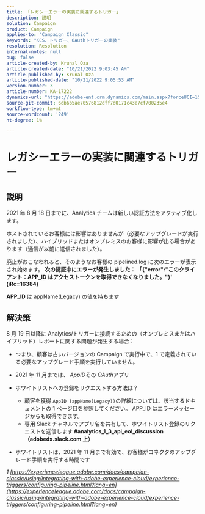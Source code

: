 ```yaml
---
title: 「レガシーエラーの実装に関連するトリガー」
description: 説明
solution: Campaign
product: Campaign
applies-to: "Campaign Classic"
keywords: "KCS、トリガー、OAuthトリガーの実装"
resolution: Resolution
internal-notes: null
bug: false
article-created-by: Krunal Oza
article-created-date: "10/21/2022 9:03:45 AM"
article-published-by: Krunal Oza
article-published-date: "10/21/2022 9:05:53 AM"
version-number: 3
article-number: KA-17222
dynamics-url: "https://adobe-ent.crm.dynamics.com/main.aspx?forceUCI=1&pagetype=entityrecord&etn=knowledgearticle&id=d63b333e-1f51-ed11-bba2-0022480867fb"
source-git-commit: 6db6b5ae70576812dff7d0171c43e7cf700235e4
workflow-type: tm+mt
source-wordcount: '249'
ht-degree: 1%

---
```


# レガシーエラーの実装に関連するトリガー

## 説明


2021 年 8 月 18 日までに、Analytics チームは新しい認証方法をアクティブ化します。

ホストされているお客様には影響はありませんが（必要なアップグレードが実行されました）、ハイブリッドまたはオンプレミスのお客様に影響が出る場合があります（通信が以前に送信されました）。

廃止がおこなわれると、そのようなお客様の pipelined.log に次のエラーが表示され始めます。
<b>次の認証中にエラーが発生しました： 「{&quot;error&quot;:&quot;このクライアント：APP_ID はアクセストークンを取得できなくなりました。&quot;}&#39; (iRc=16384)</b>

<b>APP_ID</b> は appName(Legacy) の値を持ちます


## 解決策


8 月 19 日以降に Analytics/トリガーに接続するための（オンプレミスまたはハイブリッド）レポートに関する問題が発生する場合：

- つまり、顧客は古いバージョンの Campaign で実行中で、1 で定義されている必要なアップグレード手順を実行していません。
- 2021 年 11 月までは、 *AppID*&#x200B;その *OAuth*&#x200B;アプリ
- ホワイトリストへの登録をリクエストする方法は？

   - 顧客を獲得 `AppID (appName(Legacy))`の詳細については、該当するドキュメントの 1 ページ目を参照してください。 APP_ID はエラーメッセージからも取得できます。
   - 専用 Slack チャネルでアプリ名を共有して、ホワイトリスト登録のリクエストを送信します <b>#analytics_1_3_api_eol_discussion （adobedx.slack.com 上）</b>
- ホワイトリストは、2021 年 11 月まで有効で、お客様がコネクタのアップグレード手順を実行する時間です


*1 [https://experienceleague.adobe.com/docs/campaign-classic/using/integrating-with-adobe-experience-cloud/experience-triggers/configuring-pipeline.html?lang=en](https://experienceleague.adobe.com/docs/campaign-classic/using/integrating-with-adobe-experience-cloud/experience-triggers/configuring-pipeline.html?lang=en)*
